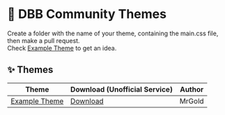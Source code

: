 # 🎨 DBB Community Themes
Create a folder with the name of your theme, containing the main.css file, then make a pull request.<br>
Check [Example Theme](./themes/Example%20Theme) to get an idea.

## ✨ Themes
| Theme         | Download (Unofficial Service) | Author |
| --------------| ----------------------------- | ------ |
| [Example Theme](./themes/Example%20Theme) | [Download](https://download-directory.github.io?url=https://github.com/Discord-Bot-Builder/themes/tree/main/themes/Example%20Theme) | MrGold |
